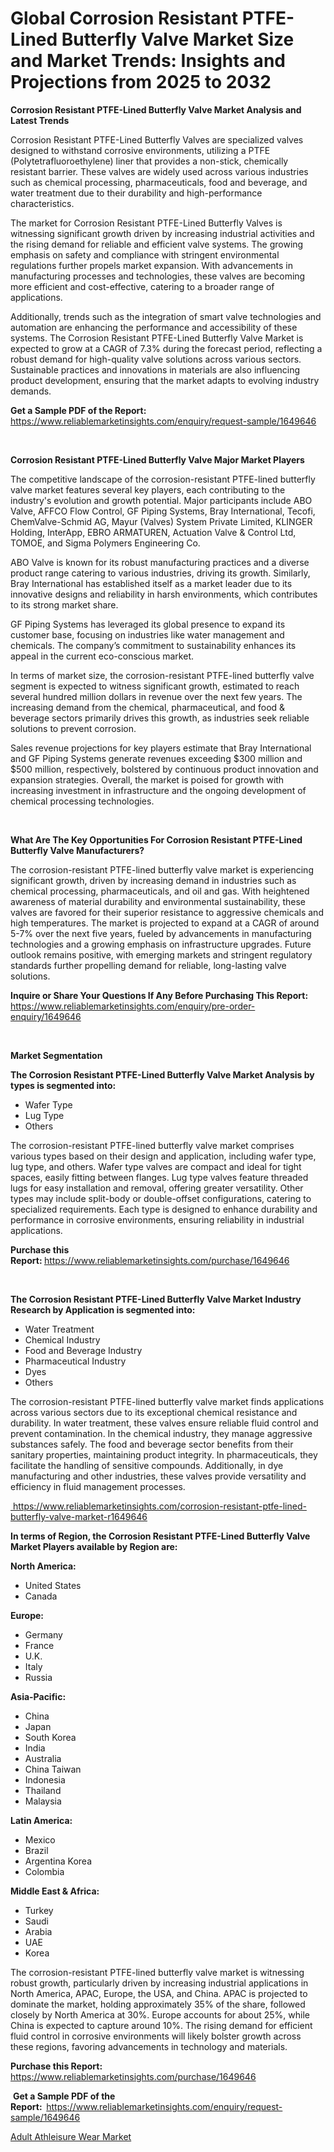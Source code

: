 <p><h1>Global Corrosion Resistant PTFE-Lined Butterfly Valve Market Size and Market Trends: Insights and Projections from 2025 to 2032</h1></p><p><strong>Corrosion Resistant PTFE-Lined Butterfly Valve Market Analysis and Latest Trends</strong></p>
<p><p>Corrosion Resistant PTFE-Lined Butterfly Valves are specialized valves designed to withstand corrosive environments, utilizing a PTFE (Polytetrafluoroethylene) liner that provides a non-stick, chemically resistant barrier. These valves are widely used across various industries such as chemical processing, pharmaceuticals, food and beverage, and water treatment due to their durability and high-performance characteristics.</p><p>The market for Corrosion Resistant PTFE-Lined Butterfly Valves is witnessing significant growth driven by increasing industrial activities and the rising demand for reliable and efficient valve systems. The growing emphasis on safety and compliance with stringent environmental regulations further propels market expansion. With advancements in manufacturing processes and technologies, these valves are becoming more efficient and cost-effective, catering to a broader range of applications.</p><p>Additionally, trends such as the integration of smart valve technologies and automation are enhancing the performance and accessibility of these systems. The Corrosion Resistant PTFE-Lined Butterfly Valve Market is expected to grow at a CAGR of 7.3% during the forecast period, reflecting a robust demand for high-quality valve solutions across various sectors. Sustainable practices and innovations in materials are also influencing product development, ensuring that the market adapts to evolving industry demands.</p></p>
<p><strong>Get a Sample PDF of the Report:&nbsp;</strong> <a href="https://www.reliablemarketinsights.com/enquiry/request-sample/1649646?utm_campaign=3560&utm_medium=2&utm_source=Github&utm_content=ia&utm_term=26032025&utm_id=corrosion-resistant-ptfe-lined-butterfly-valve">https://www.reliablemarketinsights.com/enquiry/request-sample/1649646</a></p>
<p>&nbsp;</p>
<p><strong>Corrosion Resistant PTFE-Lined Butterfly Valve Major Market Players</strong></p>
<p><p>The competitive landscape of the corrosion-resistant PTFE-lined butterfly valve market features several key players, each contributing to the industry's evolution and growth potential. Major participants include ABO Valve, AFFCO Flow Control, GF Piping Systems, Bray International, Tecofi, ChemValve-Schmid AG, Mayur (Valves) System Private Limited, KLINGER Holding, InterApp, EBRO ARMATUREN, Actuation Valve & Control Ltd, TOMOE, and Sigma Polymers Engineering Co.</p><p>ABO Valve is known for its robust manufacturing practices and a diverse product range catering to various industries, driving its growth. Similarly, Bray International has established itself as a market leader due to its innovative designs and reliability in harsh environments, which contributes to its strong market share.</p><p>GF Piping Systems has leveraged its global presence to expand its customer base, focusing on industries like water management and chemicals. The company’s commitment to sustainability enhances its appeal in the current eco-conscious market.</p><p>In terms of market size, the corrosion-resistant PTFE-lined butterfly valve segment is expected to witness significant growth, estimated to reach several hundred million dollars in revenue over the next few years. The increasing demand from the chemical, pharmaceutical, and food & beverage sectors primarily drives this growth, as industries seek reliable solutions to prevent corrosion.</p><p>Sales revenue projections for key players estimate that Bray International and GF Piping Systems generate revenues exceeding $300 million and $500 million, respectively, bolstered by continuous product innovation and expansion strategies. Overall, the market is poised for growth with increasing investment in infrastructure and the ongoing development of chemical processing technologies.</p></p>
<p>&nbsp;</p>
<p><strong>What Are The Key Opportunities For Corrosion Resistant PTFE-Lined Butterfly Valve Manufacturers?</strong></p>
<p><p>The corrosion-resistant PTFE-lined butterfly valve market is experiencing significant growth, driven by increasing demand in industries such as chemical processing, pharmaceuticals, and oil and gas. With heightened awareness of material durability and environmental sustainability, these valves are favored for their superior resistance to aggressive chemicals and high temperatures. The market is projected to expand at a CAGR of around 5-7% over the next five years, fueled by advancements in manufacturing technologies and a growing emphasis on infrastructure upgrades. Future outlook remains positive, with emerging markets and stringent regulatory standards further propelling demand for reliable, long-lasting valve solutions.</p></p>
<p><strong>Inquire or Share Your Questions If Any Before Purchasing This Report:</strong> <a href="https://www.reliablemarketinsights.com/enquiry/pre-order-enquiry/1649646?utm_campaign=3560&utm_medium=2&utm_source=Github&utm_content=ia&utm_term=26032025&utm_id=corrosion-resistant-ptfe-lined-butterfly-valve">https://www.reliablemarketinsights.com/enquiry/pre-order-enquiry/1649646</a></p>
<p>&nbsp;</p>
<p><strong>Market Segmentation</strong></p>
<p><strong>The Corrosion Resistant PTFE-Lined Butterfly Valve Market Analysis by types is segmented into:</strong></p>
<p><ul><li>Wafer Type</li><li>Lug Type</li><li>Others</li></ul></p>
<p><p>The corrosion-resistant PTFE-lined butterfly valve market comprises various types based on their design and application, including wafer type, lug type, and others. Wafer type valves are compact and ideal for tight spaces, easily fitting between flanges. Lug type valves feature threaded lugs for easy installation and removal, offering greater versatility. Other types may include split-body or double-offset configurations, catering to specialized requirements. Each type is designed to enhance durability and performance in corrosive environments, ensuring reliability in industrial applications.</p></p>
<p><strong>Purchase this Report:&nbsp;</strong><a href="https://www.reliablemarketinsights.com/purchase/1649646?utm_campaign=3560&utm_medium=2&utm_source=Github&utm_content=ia&utm_term=26032025&utm_id=corrosion-resistant-ptfe-lined-butterfly-valve">https://www.reliablemarketinsights.com/purchase/1649646</a></p>
<p>&nbsp;</p>
<p><strong>The Corrosion Resistant PTFE-Lined Butterfly Valve Market Industry Research by Application is segmented into:</strong></p>
<p><ul><li>Water Treatment</li><li>Chemical Industry</li><li>Food and Beverage Industry</li><li>Pharmaceutical Industry</li><li>Dyes</li><li>Others</li></ul></p>
<p><p>The corrosion-resistant PTFE-lined butterfly valve market finds applications across various sectors due to its exceptional chemical resistance and durability. In water treatment, these valves ensure reliable fluid control and prevent contamination. In the chemical industry, they manage aggressive substances safely. The food and beverage sector benefits from their sanitary properties, maintaining product integrity. In pharmaceuticals, they facilitate the handling of sensitive compounds. Additionally, in dye manufacturing and other industries, these valves provide versatility and efficiency in fluid management processes.</p></p>
<p><a href="https://www.reliablemarketinsights.com/corrosion-resistant-ptfe-lined-butterfly-valve-market-r1649646?utm_campaign=3560&utm_medium=2&utm_source=Github&utm_content=ia&utm_term=26032025&utm_id=corrosion-resistant-ptfe-lined-butterfly-valve">&nbsp;https://www.reliablemarketinsights.com/corrosion-resistant-ptfe-lined-butterfly-valve-market-r1649646</a></p>
<p><strong>In terms of Region, the Corrosion Resistant PTFE-Lined Butterfly Valve Market Players available by Region are:</strong></p>
<p>
    <p> <strong> North America: </strong>
        <ul>
            <li>United States</li>
            <li>Canada</li>
        </ul>
        </p> 
    <p> <strong> Europe: </strong>
        <ul>
            <li>Germany</li>
            <li>France</li>
            <li>U.K.</li>
            <li>Italy</li>
            <li>Russia</li>
        </ul>
        </p> 
    <p> <strong> Asia-Pacific: </strong>
        <ul>
            <li>China</li>
            <li>Japan</li>
            <li>South Korea</li>
            <li>India</li>
            <li>Australia</li>
            <li>China Taiwan</li>
            <li>Indonesia</li>
            <li>Thailand</li>
            <li>Malaysia</li>
        </ul>
        </p> 
    <p> <strong> Latin America: </strong>
        <ul>
            <li>Mexico</li>
            <li>Brazil</li>
            <li>Argentina Korea</li>
            <li>Colombia</li>
        </ul>
        </p> 
    <p> <strong> Middle East & Africa: </strong>
        <ul>
            <li>Turkey</li>
            <li>Saudi</li>
            <li>Arabia</li>
            <li>UAE</li>
            <li>Korea</li>
        </ul>
    </p>
    </p>
<p><p>The corrosion-resistant PTFE-lined butterfly valve market is witnessing robust growth, particularly driven by increasing industrial applications in North America, APAC, Europe, the USA, and China. APAC is projected to dominate the market, holding approximately 35% of the share, followed closely by North America at 30%. Europe accounts for about 25%, while China is expected to capture around 10%. The rising demand for efficient fluid control in corrosive environments will likely bolster growth across these regions, favoring advancements in technology and materials.</p></p>
<p><strong>Purchase this Report: </strong><a href="https://www.reliablemarketinsights.com/purchase/1649646?utm_campaign=3560&utm_medium=2&utm_source=Github&utm_content=ia&utm_term=26032025&utm_id=corrosion-resistant-ptfe-lined-butterfly-valve">https://www.reliablemarketinsights.com/purchase/1649646</a></p>
<p>&nbsp;<strong>Get a Sample PDF of the Report:&nbsp;&nbsp;</strong><a href="https://www.reliablemarketinsights.com/enquiry/request-sample/1649646?utm_campaign=3560&utm_medium=2&utm_source=Github&utm_content=ia&utm_term=26032025&utm_id=corrosion-resistant-ptfe-lined-butterfly-valve">https://www.reliablemarketinsights.com/enquiry/request-sample/1649646</a></p>
<p><strong></strong></p>
<p><p><a href="https://github.com/yepezkommakp/Market-Research-Report-List-1/blob/main/adult-athleisure-wear-market.md?utm_campaign=3560&utm_medium=2&utm_source=Github&utm_content=ia&utm_term=26032025&utm_id=corrosion-resistant-ptfe-lined-butterfly-valve">Adult Athleisure Wear Market</a></p></p>